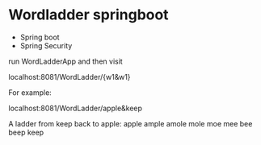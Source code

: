 # Wordladder springboot

- Spring boot
- Spring Security

run WordLadderApp and then visit 

localhost:8081/WordLadder/{w1&w1}

For example:

localhost:8081/WordLadder/apple&keep

A ladder from keep back to apple: apple ample amole mole moe mee bee beep keep